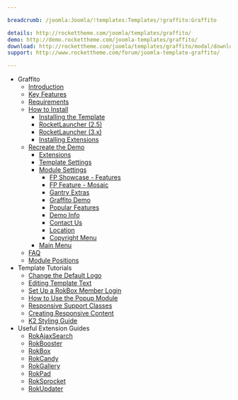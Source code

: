```yaml
---

breadcrumb: /joomla:Joomla/!templates:Templates/!graffito:Graffito

details: http://rockettheme.com/joomla/templates/graffito/
demo: http://demo.rockettheme.com/joomla-templates/graffito/
download: http://rockettheme.com/joomla/templates/graffito/modal/downloads
support: http://www.rockettheme.com/forum/joomla-template-graffito/

---
```


* Graffito
    * [Introduction]()
    * [Key Features](INDEX.md#key-features)
    * [Requirements](INDEX.md#requirements)
    * [How to Install](../../platform/templates.md#how-to-install)
        * [Installing the Template](../../platform/templates.md#how-to-install-a-joomla-template)
        * [RocketLauncher (2.5)](../../platform/install_joomla_25.md)
        * [RocketLauncher (3.x)](../../platform/install_joomla_3x.md)
        * [Installing Extensions](../../platform/extensions.md#how-to-install-an-extension)
    * [Recreate the Demo](demo.md)
        * [Extensions](demo.md#recommended-extensions)
        * [Template Settings](demo_override.md)
        * [Module Settings](demo.md#module-settings)
            * [FP Showcase - Features](demo_module_1.md)
            * [FP Feature - Mosaic](demo_module_2.md)
            * [Gantry Extras](demo_module_3.md)
            * [Graffito Demo](demo_module_4.md)
            * [Popular Features](demo_module_5.md)
            * [Demo Info](demo_module_6.md)
            * [Contact Us](demo_module_7.md)
            * [Location](demo_module_8.md)
            * [Copyright Menu](demo_module_9.md)
        * [Main Menu](demo.md#menu-settings)
    * [FAQ](faq.md)
    * [Module Positions](positions.md)
* Template Tutorials
    * [Change the Default Logo](../../basic/how_to_edit_the_logo.md)
    * [Editing Template Text](../../basic/how_to_edit_template_text.md)
    * [Set Up a RokBox Member Login](../../basic/how_to_set_up_a_rokbox_member_login.md)
    * [How to Use the Popup Module](../../basic/how_to_use_popup_module.md)
    * [Responsive Support Classes](../../basic/responsive_support_classes.md)
    * [Creating Responsive Content](../../basic/creating_responsive_content.md)
    * [K2 Styling Guide](../../basic/k2_styling_guide.md)
* Useful Extension Guides
    * [RokAjaxSearch](../../extensions/rokajaxsearch/)
    * [RokBooster](../../extensions/rokbooster/)
    * [RokBox](../../extensions/rokbox/)
    * [RokCandy](../../extensions/rokcandy)
    * [RokGallery](../../extensions/rokgallery/)
    * [RokPad](../../extensions/rokpad/)
    * [RokSprocket](../../extensions/roksprocket/)
    * [RokUpdater](../../extensions/rokupdater/)